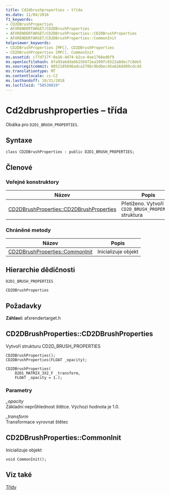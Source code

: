 ```yaml
---
title: Cd2dbrushproperties – třída
ms.date: 11/04/2016
f1_keywords:
- CD2DBrushProperties
- AFXRENDERTARGET/CD2DBrushProperties
- AFXRENDERTARGET/CD2DBrushProperties::CD2DBrushProperties
- AFXRENDERTARGET/CD2DBrushProperties::CommonInit
helpviewer_keywords:
- CD2DBrushProperties [MFC], CD2DBrushProperties
- CD2DBrushProperties [MFC], CommonInit
ms.assetid: c77d717f-0a16-4d74-b2ce-0ae1766ed6f9
ms.openlocfilehash: 8fa93a6dda6b15b972ea399fc6522a8dec7c8de5
ms.sourcegitcommit: 6052185696adca270bc9bdbec45a626dd89cdcdd
ms.translationtype: MT
ms.contentlocale: cs-CZ
ms.lasthandoff: 10/31/2018
ms.locfileid: "50539019"
---
```

# <a name="cd2dbrushproperties-class"></a>Cd2dbrushproperties – třída

Obálka pro `D2D1_BRUSH_PROPERTIES`.

## <a name="syntax"></a>Syntaxe

```
class CD2DBrushProperties : public D2D1_BRUSH_PROPERTIES;
```

## <a name="members"></a>Členové

### <a name="public-constructors"></a>Veřejné konstruktory

|Název|Popis|
|----------|-----------------|
|[CD2DBrushProperties::CD2DBrushProperties](#cd2dbrushproperties)|Přetíženo. Vytvoří `CD2D_BRUSH_PROPERTIES` struktura|

### <a name="protected-methods"></a>Chráněné metody

|Název|Popis|
|----------|-----------------|
|[CD2DBrushProperties::CommonInit](#commoninit)|Inicializuje objekt|

## <a name="inheritance-hierarchy"></a>Hierarchie dědičnosti

`D2D1_BRUSH_PROPERTIES`

`CD2DBrushProperties`

## <a name="requirements"></a>Požadavky

**Záhlaví:** afxrendertarget.h

##  <a name="cd2dbrushproperties"></a>  CD2DBrushProperties::CD2DBrushProperties

Vytvoří strukturu CD2D_BRUSH_PROPERTIES

```
CD2DBrushProperties();
CD2DBrushProperties(FLOAT _opacity);

CD2DBrushProperties(
    D2D1_MATRIX_3X2_F _transform,
    FLOAT _opacity = 1.);
```

### <a name="parameters"></a>Parametry

*_opacity*<br/>
Základní neprůhlednost štětce. Výchozí hodnota je 1.0.

*_transform*<br/>
Transformace vyrovnat štětec

##  <a name="commoninit"></a>  CD2DBrushProperties::CommonInit

Inicializuje objekt

```
void CommonInit();
```

## <a name="see-also"></a>Viz také

[Třídy](../../mfc/reference/mfc-classes.md)
